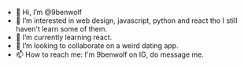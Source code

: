 - 👋 Hi, I’m @9benwolf
- 👀 I’m interested in web design, javascript, python and react tho I still haven't learn some of them.
- 🌱 I’m currently learning react.
- 💞️ I’m looking to collaborate on a weird dating app.
- 📫 How to reach me: I'm 9benwolf on IG, do message me.

<!---
9benwolf/9benwolf is a ✨ special ✨ repository because its `README.md` (this file) appears on your GitHub profile.
You can click the Preview link to take a look at your changes.
--->
